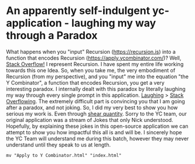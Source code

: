 # An apparently self-indulgent yc-application - laughing my way through a Paradox
What happens when you "input" Recursion (https://recursion.is) into a function that encodes Recursion (https://apply.ycombinator.com/)? Well, [Stack Overflow!](https://youtu.be/3VQ382QG-y4?t=806) I represent Recursion. I have spent my entire life working towards this one Idea. So, when you take me, the very embodiment of Recursion (from my perspective), and you "input" me into the equation "the Y Combinator", a function that encodes Recursion, you get a very interesting paradox. I internally dealt with this paradox by literally laughing my way through every single prompt in this application. [Laughing](https://discord.com/channels/666027393214840843/962997168061435904) > [Stack Overflowing](https://youtu.be/0btACKCzz6I). The extremely difficult part is convincing you that I am going after a paradox, and not joking. So, I did my very best to show you how serious my work is. Even through [shear quantity](https://notes.recursion.is). Sorry to the YC team, our original application was a stream of Jokes that only Nick understood. Hopefully, by explaining these jokes in this open-source application we can attempt to show you how impactful this all is and will be. I sincerely hope the YC Team will understand me during this batch, however they may never understand until they speak to us at length.

```mv "Apply to Y Combinator.html" "index.html"```
